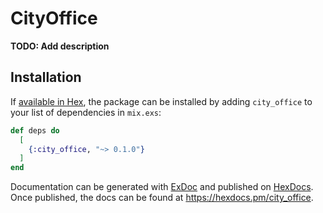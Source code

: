 # CityOffice

**TODO: Add description**

## Installation

If [available in Hex](https://hex.pm/docs/publish), the package can be installed
by adding `city_office` to your list of dependencies in `mix.exs`:

```elixir
def deps do
  [
    {:city_office, "~> 0.1.0"}
  ]
end
```

Documentation can be generated with [ExDoc](https://github.com/elixir-lang/ex_doc)
and published on [HexDocs](https://hexdocs.pm). Once published, the docs can
be found at <https://hexdocs.pm/city_office>.

